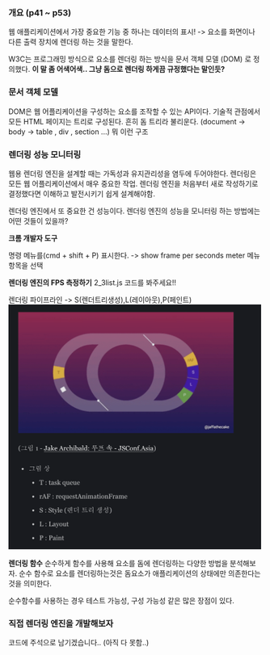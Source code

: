 ### 개요 (p41 ~ p53)

웹 애플리케이션에서 가장 중요한 기능 중 하나는 데이터의 표시! -> 요소를 화면이나 다른 출력 장치에 렌더링 하는 것을 말한다.

W3C는 프로그래밍 방식으로 요소를 렌더링 하는 방식을 문서 객체 모델 (DOM) 로 정의했다. **이 말 좀 어색어색.. 그냥 돔으로 렌더링 하게끔 규정했다는 말인듯?**

### 문서 객체 모델

DOM은 웹 어플리케이션을 구성하는 요소를 조작할 수 있는 API이다. 기술적 관점에서 모든 HTML 페이지는 트리로 구성된다. 흔히 돔 트리라 불리운다. (document -> body -> table , div , section ...) 뭐 이런 구조

### 렌더링 성능 모니터링

웹용 렌더링 엔진을 설계할 때는 가독성과 유지관리성을 염두에 두어야한다. 렌더링은 모든 웹 어플리케이션에서 매우 중요한 작업. 렌더링 엔진을 처음부터 새로 작성하기로 결정했다면 이해하고 발전시키기 쉽게 설계해야함.

렌더링 엔진에서 또 중요한 건 성능이다. 렌더링 엔진의 성능을 모니터링 하는 방법에는 어떤 것들이 있을까?

**크롬 개발자 도구**

명령 메뉴를(cmd + shift + P) 표시한다. -> show frame per seconds meter 메뉴 항목을 선택

**렌더링 엔진의 FPS 측정하기**
2_3list.js 코드를 봐주세요!!

렌더링 파이프라인 -> S(렌더트리생성),L(레이아웃),P(페인트)
<img src="./assets/스크린샷 2022-04-02 오전 4.45.15.png" width="500px"/>

**렌더링 함수**
순수하게 함수를 사용해 요소를 돔에 렌더링하는 다양한 방법을 분석해보자. 순수 함수로 요소를 렌더링하는것은 돔요소가 애플리케이션의 상태에만 의존한다는 것을 의미한다.

순수함수를 사용하는 경우 테스트 가능성, 구성 가능성 같은 많은 장점이 있다.

### 직접 렌더링 엔진을 개발해보자

코드에 주석으로 남기겠습니다.. (아직 다 못함..)
